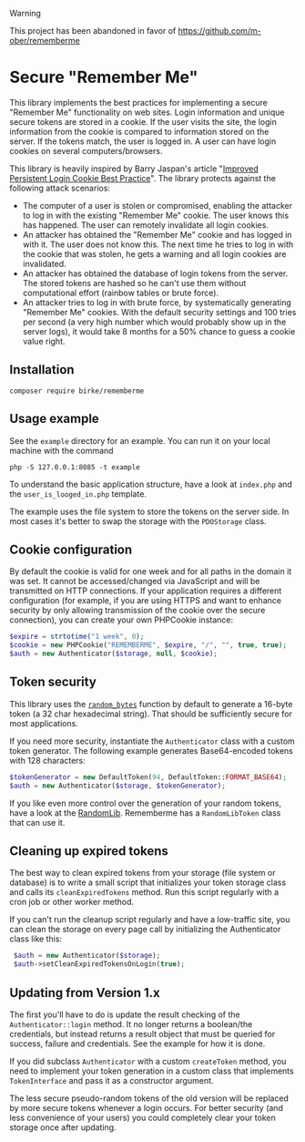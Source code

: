> [!WARNING]  
> This project has been abandoned in favor of https://github.com/m-ober/rememberme

# Secure "Remember Me"
This library implements the best practices for implementing a secure
"Remember Me" functionality on web sites. Login information and unique secure 
tokens are stored in a cookie. If the user visits the site, the login information 
from the cookie is compared to information stored on the server. If the tokens 
match, the user is logged in. A user can have login cookies on several 
computers/browsers.

This library is heavily inspired by Barry Jaspan's article
"[Improved Persistent Login Cookie Best Practice][1]". The library protects
against the following attack scenarios:

 - The computer of a user is stolen or compromised, enabling the attacker to log
   in with the existing "Remember Me" cookie. The user knows this has happened.
   The user can remotely invalidate all login cookies.
 - An attacker has obtained the "Remember Me" cookie and has logged in with it.
   The user does not know this. The next time he tries to log in with the cookie
   that was stolen, he gets a warning and all login cookies are invalidated.
 - An attacker has obtained the database of login tokens from the server. The 
   stored tokens are hashed so he can't use them without computational effort
   (rainbow tables or brute force).
 - An attacker tries to log in with brute force, by systematically generating
   "Remember Me" cookies. With the default security settings and 100 tries per
   second (a very high number which would probably show up in the server logs), it
   would take 8 months for a 50% chance to guess a cookie value right.

## Installation

	composer require birke/rememberme

## Usage example
See the `example` directory for an example. You can run it on your local machine with the command

    php -S 127.0.0.1:8085 -t example

To understand the basic application structure, have a look at `index.php` and the
`user_is_looged_in.php` template.

The example uses the file system to store the tokens on the server side. In most
cases it's better to swap the storage with the `PDOStorage` class.

## Cookie configuration
By default the cookie is valid for one week and for all paths in the domain it was set. 
It cannot be accessed/changed via JavaScript and will be transmitted on HTTP connections.
If your application requires a different configuration (for example, if you are using 
HTTPS and want to enhance security by only allowing transmission of the cookie over
the secure connection), you can create your own PHPCookie instance:

```php
$expire = strtotime("1 week", 0);
$cookie = new PHPCookie("REMEMBERME", $expire, "/", "", true, true);
$auth = new Authenticator($storage, null, $cookie);
```

## Token security
This library uses the [`random_bytes`][2] function by default to generate a 16-byte token 
(a 32 char hexadecimal string). That should be sufficiently secure for most applications.

If you need more security, instantiate the `Authenticator` class with a custom token generator.
The following example generates Base64-encoded tokens with 128 characters:
 
 ```php
 $tokenGenerator = new DefaultToken(94, DefaultToken::FORMAT_BASE64);
 $auth = new Authenticator($storage, $tokenGenerator);
 ```
 
If you like even more control over the generation of your random tokens, 
have a look at the [RandomLib][3]. Rememberme has a `RandomLibToken` class that can use it.

## Cleaning up expired tokens
The best way to clean expired tokens from your storage (file system or database) is to write a small script that initializes your token storage class and calls its `cleanExpiredTokens` method.
Run this script regularly with a cron job or other worker method.

If you can't run the cleanup script regularly and have a low-traffic site, you can clean the
storage on every page call by initializing the Authenticator class like this:
 
```php
 $auth = new Authenticator($storage);
 $auth->setCleanExpiredTokensOnLogin(true);
 ```

## Updating from Version 1.x
The first you'll have to do is update the result checking of the `Authenticator::login` method. 
It no longer returns a boolean/the credentials, but instead returns a result object that must 
be queried for success, failure and credentials. See the example for how it is done. 

If you did subclass `Authenticator` with a custom `createToken` method, you need to
implement your token generation in a custom class that implements `TokenInterface` 
and pass it as a constructor argument.

The less secure pseudo-random tokens of the old version will be replaced by more secure
tokens whenever a login occurs. For better security (and less convenience of your users)
you could completely clear your token storage once after updating.
 
[1]: http://jaspan.com/improved%5Fpersistent%5Flogin%5Fcookie%5Fbest%5Fpractice
[2]: http://php.net/manual/en/function.random-bytes.php
[3]: https://github.com/ircmaxell/RandomLib
